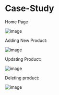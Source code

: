 # Case-Study


Home Page

![image](https://user-images.githubusercontent.com/92523541/233738491-49bd0d92-d0fa-4a3f-8cc8-f9281c736a1d.png)



Adding New Product:

![image](https://user-images.githubusercontent.com/92523541/233738594-9d1d1f4a-5c47-46cc-9282-b16516e3233e.png)



Updating Product:


![image](https://user-images.githubusercontent.com/92523541/233738682-669e9c92-9c4d-4362-ab91-7c8809fb985b.png)


Deleting product:


![image](https://user-images.githubusercontent.com/92523541/233738753-f2d3a6c2-2dd9-4946-88c9-88537be97b52.png)


